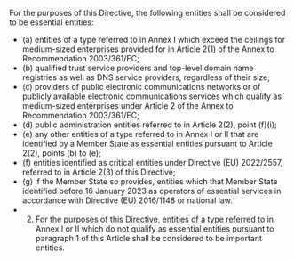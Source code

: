 For the purposes of this Directive, the following entities shall be considered to be essential entities:
- (a) entities of a type referred to in Annex I which exceed the ceilings for medium-sized enterprises provided for in Article 2(1) of the Annex to Recommendation 2003/361/EC;
- (b) qualified trust service providers and top-level domain name registries as well as DNS service providers, regardless of their size;
- (c) providers of public electronic communications networks or of publicly available electronic communications services which qualify as medium-sized enterprises under Article 2 of the Annex to Recommendation 2003/361/EC;
- (d) public administration entities referred to in Article 2(2), point (f)(i);
- (e) any other entities of a type referred to in Annex I or II that are identified by a Member State as essential entities pursuant to Article 2(2), points (b) to (e);
- (f) entities identified as critical entities under Directive (EU) 2022/2557, referred to in Article 2(3) of this Directive;
- (g) if  the  Member State so provides, entities which that Member State identified before 16 January 2023 as operators of essential services in accordance with Directive (EU) 2016/1148 or national law.
- 2. For  the  purposes  of  this  Directive,  entities  of  a  type  referred  to  in  Annex  I  or  II  which  do  not  qualify  as  essential entities pursuant to paragraph 1 of this Article shall be considered to be important entities. 